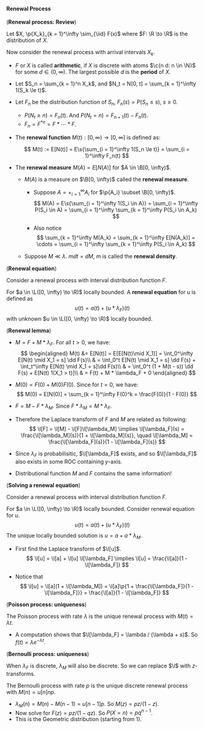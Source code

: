 #### Renewal Process

(**Renewal process: Review**)

Let $X, \p{X_k}_{k = 1}^\infty \sim_{\iid} F(x)$ where $F: \R \to \R$ is the distribution of $X$.

Now consider the renewal process with arrival intervals $X_k$.

- $F$ or $X$ is called **arithmetic**, if $X$ is discrete with atoms $\c{n d: n \in \N}$ for some $d \in (0, \infty)$. The largest possible $d$ is the **period** of $X$.

- Let $S_n = \sum_{k = 1}^n X_k$, and $N_t = N[0, t] = \sum_{k = 1}^\infty 1(S_k \le t)$.

- Let $F_n$ be the distribution function of $S_n$, $F_n(s) = P(S_n \le s)$, $s \ge 0$.

  - $P(N_t \ge n) = F_n(t)$. And $P(N_t = n) = F_{n + 1}(t) - F_n(t)$.
  - $F_n = F^{*n} = F * \cdots  * F$.

- The **renewal function** $M(t): [0, \infty) \to [0, \infty]$ is defined as:

  $$
  M(t) := E[N(t)] = E\s{\sum_{i = 1}^\infty 1(S_n \le t)} = \sum_{i = 1}^\infty F_n(t)
  $$
  
- The **renewal measure** $M(A) = E[N(A)]$ for $A \in \B[0, \infty)$.

  - $M(A)$ is a measure on $\B[0, \infty)$ called the **renewal measure**.

    - Suppose $A = +_{i = 1}^\infty A_i$ for $\p{A_i} \subset \B[0, \infty)$.
      $$
      M(A) = E\s{\sum_{i = 1}^\infty 1(S_i \in A)} = \sum_{i = 1}^\infty P(S_i \in A) = \sum_{i = 1}^\infty \sum_{k = 1}^\infty P(S_i \in A_k)
      $$

    - Also notice
      $$
      \sum_{k = 1}^\infty M(A_k) = \sum_{k = 1}^\infty E[N(A_k)] = \cdots = \sum_{i = 1}^\infty \sum_{k = 1}^\infty P(S_i \in A_k)
      $$

  - Suppose $M \ll \lambda$. $m \dd t = \dd M$, $m$ is called the **renewal density**.


(**Renewal equation**)

Consider a renewal process with interval distribution function $F$.

For $a \in \L([0, \infty) \to \R)$ locally bounded. A **renewal equation** for $u$ is defined as
$$
u(t) = a(t) + (u * \lambda_F) (t)
$$
with unknown $u \in \L([0, \infty) \to \R)$ locally bounded.

(**Renewal lemma**)

- $M = F + M * \lambda_F$. For all $t > 0$, we have:
  $$
  \begin{aligned}
  M(t) &= E[N(t)] = E[E[N(t)\mid X_1]] = \int_0^\infty E[N(t) \mid X_1 = s] \dd F(s)\\
  & = \int_0^t E[N(t) \mid X_1 = s] \dd F(s) + \int_t^\infty E[N(t) \mid X_1 = s]\dd F(s)\\
  & = \int_0^t (1 + M(t - s)) \dd F(s) + E[N(t) 1(X_1 > t)]\\
  & = F(t) + M * \lambda_F + 0
  \end{aligned}
  $$

- $M(0) = F(0) + M(0)F(0)$. Since for $t = 0$, we have:
  $$
  M(0) = E[N(0)] = \sum_{k = 1}^\infty F(0)^k = \frac{F(0)}{1 - F(0)}
  $$

- $F = M - F * \lambda_M$. Since $F * \lambda_M = M * \lambda_F$.

- Therefore the Laplace transform of $F$ and $M$ are related as following:
  $$
  \l[F] = \l[M] - \l[F]\l[\lambda_M] \implies \l[\lambda_F](s) = \frac{\l[\lambda_M](s)}{1 + \l[\lambda_M](s)}, \quad \l[\lambda_M] = \frac{\l[\lambda_F](s)}{1 - \l[\lambda_F](s)}
  $$

- Since $\lambda_F$ is probabilisitic, $\l[\lambda_F]$ exists, and so $\l[\lambda_F]$ also exists in some ROC containing $y$-axis.
- Distributional function $M$ and $F$ contains the same information!

(**Solving a renewal equation**)

Consider a renewal process with interval distribution function $F$.

For $a \in \L([0, \infty) \to \R)$ locally bounded. Consider renewal equation for $u$.
$$
u(t) = a(t) + (u * \lambda_F) (t)
$$
The unique locally bounded solution is $u = a + a * \lambda_M$.

- First find the Laplace transform of $\l[u]$.
  $$
  \l[u] = \l[a] + \l[u] \l[\lambda_F] \implies \l[u] = \frac{\l[a]}{1 - \l[\lambda_F]}
  $$

- Notice that
  $$
  \l[u] = \l[a](1 + \l[\lambda_M]) = \l[a]\p{1 + \frac{\l[\lambda_F]}{1 - \l[\lambda_F]}} = \frac{\l[a]}{1 - \l[\lambda_F]}
  $$

(**Poisson process: uniqueness**)

The Poisson process with rate $\lambda$ is the unique renewal process with $M(t) = \lambda t$.

- A computation shows that $\l[\lambda_F] = \lambda / (\lambda + s)$. So $f(t) = \lambda e^{-\lambda t}$.

(**Bernoulli process: uniqueness**)

When $\lambda_F$ is discrete, $\lambda_M$ will also be discrete. So we can replace $\l$ with $z$-transforms.

The Bernoulli process with rate $p$ is the unique discrete renewal process with $M(n) = u[n]np$.

- $\lambda_M(n) = M(n) - M(n - 1) = u[n - 1] p$. So $M(z) = pz / (1 - z)$.
- Now solve for $F(z) = pz / (1 - qz)$. So $P(X = n) = p q^{n - 1}$.
- This is the Geometric distribution (starting from $1$).


